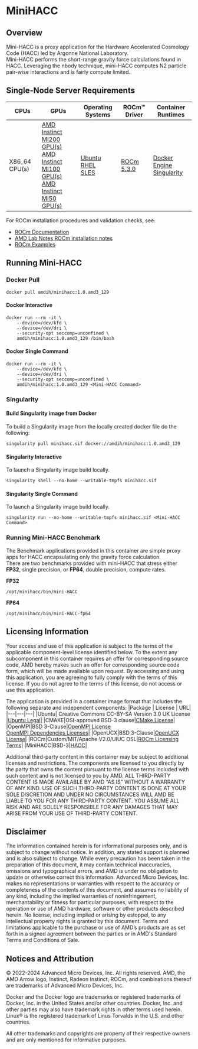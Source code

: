 # MiniHACC

## Overview
Mini-HACC is a proxy application for the Hardware Accelerated Cosmology Code (HACC) led by Argonne National Laboratory.  
Mini-HACC performs the short-range gravity force calculations found in HACC. Leveraging the nbody technique, mini-HACC computes N2 particle pair-wise interactions and is fairly compute limited.


## Single-Node Server Requirements
| CPUs | GPUs | Operating Systems | ROCm™ Driver | Container Runtimes | 
|---- |---- |----------------- |------------ |------------------ | 
| X86_64 CPU(s) |[AMD Instinct MI200 GPU(s) <br>  AMD Instinct MI100 GPU(s) <br>  AMD Instinct MI50 GPU(s)](https://rocm.docs.amd.com/en/docs-5.3.0/release/gpu_os_support.html#supported-distributions) | [Ubuntu <br> RHEL <br>  SLES  ](https://rocm.docs.amd.com/en/docs-5.3.0/release/gpu_os_support.html#supported-distributions) | [ROCm 5.3.0](https://rocm.docs.amd.com/en/docs-5.3.0/) | [Docker Engine](https://docs.docker.com/engine/install/) <br> [Singularity](https://sylabs.io/docs/) |


For ROCm installation procedures and validation checks, see:
* [ROCm Documentation](https://rocm.docs.amd.com)
* [AMD Lab Notes ROCm installation notes](https://github.com/amd/amd-lab-notes/tree/release/rocm-installation)
* [ROCm Examples](https://github.com/amd/rocm-examples)

## Running Mini-HACC 

### Docker Pull
```
docker pull amdih/minihacc:1.0.amd3_129
```
#### Docker Interactive
```
docker run --rm -it \
    --device=/dev/kfd \
    --device=/dev/dri \
    --security-opt seccomp=unconfined \
    amdih/minihacc:1.0.amd3_129 /bin/bash
```

#### Docker Single Command
```
docker run --rm -it \
    --device=/dev/kfd \
    --device=/dev/dri \
    --security-opt seccomp=unconfined \
    amdih/minihacc:1.0.amd3_129 <Mini-HACC Command>
```

### Singularity  

#### Build Singularity image from Docker
To build a Singularity image from the locally created docker file do the following:
```
singularity pull minihacc.sif docker://amdih/minihacc:1.0.amd3_129
```

#### Singularity Interactive
To launch a Singularity image build locally.
```
singularity shell --no-home --writable-tmpfs minihacc.sif
```

#### Singularity Single Command
To launch a Singularity image build locally.
```
singularity run --no-home --writable-tmpfs minihacc.sif <Mini-HACC Command>
```

### Running Mini-HACC Benchmark
The Benchmark applications provided in this container are simple proxy apps for HACC encapsulating only the gravity force calculation.  
There are two benchmarks provided with mini-HACC that stress either **FP32**, single precision, or **FP64**, double precision, compute rates.

**FP32**
```
/opt/minihacc/bin/mini-HACC
```

**FP64**
```
/opt/minihacc/bin/mini-HACC-fp64
```



## Licensing Information
Your access and use of this application is subject to the terms of the applicable component-level license identified below. To the extent any subcomponent in this container requires an offer for corresponding source code, AMD hereby makes such an offer for corresponding source code form, which will be made available upon request. By accessing and using this application, you are agreeing to fully comply with the terms of this license. If you do not agree to the terms of this license, do not access or use this application.

The application is provided in a container image format that includes the following separate and independent components:
|Package | License | URL|
|---|---|---|
|Ubuntu| Creative Commons CC-BY-SA Version 3.0 UK License |[Ubuntu Legal](https://ubuntu.com/legal)|
|CMAKE|OSI-approved BSD-3 clause|[CMake License](https://cmake.org/licensing/)|
|OpenMPI|BSD 3-Clause|[OpenMPI License](https://www-lb.open-mpi.org/community/license.php)<br /> [OpenMPI Dependencies Licenses](https://docs.open-mpi.org/en/v5.0.x/license/index.html)|
|OpenUCX|BSD 3-Clause|[OpenUCX License](https://openucx.org/license/)|
|ROCm|Custom/MIT/Apache V2.0/UIUC OSL|[ROCm Licensing Terms](https://rocm.docs.amd.com/en/latest/about/license.html)|
|MiniHACC|BSD-3|[HACC](https://cpac.hep.anl.gov/projects/hacc/)|



Additional third-party content in this container may be subject to additional licenses and restrictions. The components are licensed to you directly by the party that owns the content pursuant to the license terms included with such content and is not licensed to you by AMD. ALL THIRD-PARTY CONTENT IS MADE AVAILABLE BY AMD “AS IS” WITHOUT A WARRANTY OF ANY KIND. USE OF SUCH THIRD-PARTY CONTENT IS DONE AT YOUR SOLE DISCRETION AND UNDER NO CIRCUMSTANCES WILL AMD BE LIABLE TO YOU FOR ANY THIRD-PARTY CONTENT. YOU ASSUME ALL RISK AND ARE SOLELY RESPONSIBLE FOR ANY DAMAGES THAT MAY ARISE FROM YOUR USE OF THIRD-PARTY CONTENT.

## Disclaimer
The information contained herein is for informational purposes only, and is subject to change without notice. In addition, any stated support is planned and is also subject to change. While every precaution has been taken in the preparation of this document, it may contain technical inaccuracies, omissions and typographical errors, and AMD is under no obligation to update or otherwise correct this information. Advanced Micro Devices, Inc. makes no representations or warranties with respect to the accuracy or completeness of the contents of this document, and assumes no liability of any kind, including the implied warranties of noninfringement, merchantability or fitness for particular purposes, with respect to the operation or use of AMD hardware, software or other products described herein. No license, including implied or arising by estoppel, to any intellectual property rights is granted by this document. Terms and limitations applicable to the purchase or use of AMD’s products are as set forth in a signed agreement between the parties or in AMD's Standard Terms and Conditions of Sale.

## Notices and Attribution
© 2022-2024 Advanced Micro Devices, Inc. All rights reserved. AMD, the AMD Arrow logo, Instinct, Radeon Instinct, ROCm, and combinations thereof are trademarks of Advanced Micro Devices, Inc.

Docker and the Docker logo are trademarks or registered trademarks of Docker, Inc. in the United States and/or other countries. Docker, Inc. and other parties may also have trademark rights in other terms used herein. Linux® is the registered trademark of Linus Torvalds in the U.S. and other countries.

All other trademarks and copyrights are property of their respective owners and are only mentioned for informative purposes.
